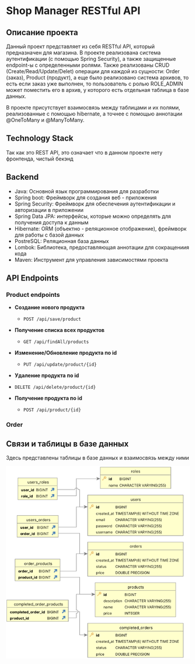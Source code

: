 # Shop Manager RESTful API

## Описание проекта

Данный проект представляет из себя RESTful API, который предназначен для магазина. В проекте реализована система аутентификации (с помощью Spring Security), а также защищенные endpoint-ы с определенными ролями. Также реализованы CRUD (Create/Read/Update/Delet) операции для каждой из сущности: Order (заказ), Product (продукт), а еще было реализовано система архивов, то есть если заказ уже выполнен, то пользователь с ролью ROLE_ADMIN может поместить его в архив, у которого есть отдельная таблица в базе данных.

В проекте присутствует взаимосвязь между таблицами и их полями, реализованные с помощью hibernate, а точнее с помощью аннотации @OneToMany и @ManyToMany.

## Technology Stack

Так как это REST API, это означает что в данном проекте нету фронтенда, чистый бекэнд

## Backend 

+ Java: Основной язык программирования для разработки
+ Spring boot: Фреймворк для создания веб - приложения
+ Spring Security: Фреймворк для обеспечения аутентификации и авторизации в приложении
+ Spring Data JPA:  интерфейсы, которые можно определять для получения доступа к данным
+ Hibernate: ORM (объектно - реляционное отображение), фреймворк для работы с базой данных
+ PostreSQL: Реляционная база данных
+ Lombok: Библиотека, предоставляющая аннотации для сокращениия кода
+ Maven: Инструмент для управления зависимостями проекта

## API Endpoints 

### Product endpoints 

- **Создание нового продукта**
  - `POST /api/save/product`

- **Получение списка всех продуктов**
  - `GET /api/findAll/products`

- **Изменение/Обновление продукта по id**
  - `PUT /api/update/product/{id}`

 - **Удаление продукта по id**
  - `DELETE /api/delete/product/{id}`

- **Получение продукта по id**
  - `POST /api/product/{id}`

### Order
    
## Связи и таблицы в базе данных

Здесь представлены таблицы в базе данных и взаимосвязь между ними

![alt text](https://github.com/heiphin7/ShopManager_RESTful-API/blob/master/images/DataBase.png)


